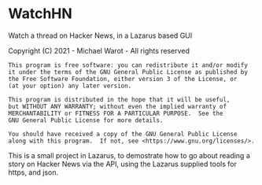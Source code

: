 # WatchHN
Watch a thread on Hacker News, in a Lazarus based GUI

Copyright (C) 2021 - Michael Warot - All rights reserved

    This program is free software: you can redistribute it and/or modify
    it under the terms of the GNU General Public License as published by
    the Free Software Foundation, either version 3 of the License, or
    (at your option) any later version.

    This program is distributed in the hope that it will be useful,
    but WITHOUT ANY WARRANTY; without even the implied warranty of
    MERCHANTABILITY or FITNESS FOR A PARTICULAR PURPOSE.  See the
    GNU General Public License for more details.

    You should have received a copy of the GNU General Public License
    along with this program.  If not, see <https://www.gnu.org/licenses/>.

This is a small project in Lazarus, to demostrate how to go about reading a story on Hacker News via the API, using the Lazarus supplied tools for https, and json.
